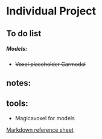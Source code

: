 
# Individual Project


## To do list

##### Models:

- ~~Voxel placeholder Carmodel~~ 



## notes:

## tools: 
-   Magicavoxel for models



[Markdown reference sheet](https://github.com/adam-p/markdown-here/wiki/Markdown-Cheatsheet "markdown")
